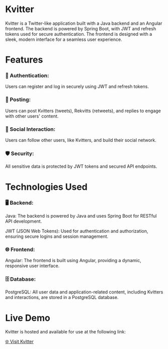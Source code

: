 # Kvitter

Kvitter is a Twitter-like application built with a Java backend and an Angular frontend. The backend is powered by Spring Boot, with JWT and refresh tokens used for secure authentication. The frontend is designed with a sleek, modern interface for a seamless user experience.

# Features

### 🔐 Authentication: 

Users can register and log in securely using JWT and refresh tokens.

### 📝 Posting: 

Users can post Kvitters (tweets), Rekvitts (retweets), and replies to engage with other users' content.

### 💬 Social Interaction: 

Users can follow other users, like Kvitters, and build their social network.

### 🛡️ Security: 

All sensitive data is protected by JWT tokens and secured API endpoints.

# Technologies Used

### 🖥️ Backend:

Java: The backend is powered by Java and uses Spring Boot for RESTful API development.

JWT (JSON Web Tokens): Used for authentication and authorization, ensuring secure logins and session management.

### 🌐 Frontend:

Angular: The frontend is built using Angular, providing a dynamic, responsive user interface.

### 🗄️ Database:

PostgreSQL: All user data and application-related content, including Kvitters and interactions, are stored in a PostgreSQL database.

# Live Demo
Kvitter is hosted and available for use at the following link:

<a href="https://ah-kvitter.web.app/welcome" target="_blank">🌐 Visit Kvitter</a>

